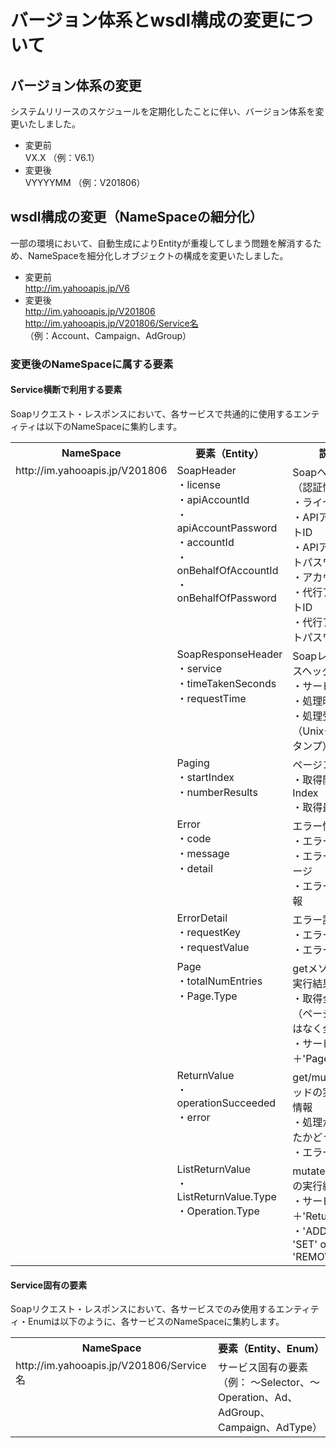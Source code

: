 # バージョン体系とwsdl構成の変更について

## バージョン体系の変更
システムリリースのスケジュールを定期化したことに伴い、バージョン体系を変更いたしました。
* 変更前<br>
VX.X （例：V6.1）
* 変更後<br>
VYYYYMM （例：V201806）

## wsdl構成の変更（NameSpaceの細分化）
一部の環境において、自動生成によりEntityが重複してしまう問題を解消するため、NameSpaceを細分化しオブジェクトの構成を変更いたしました。

* 変更前<br>
http://im.yahooapis.jp/V6
* 変更後<br>
http://im.yahooapis.jp/V201806<br>
http://im.yahooapis.jp/V201806/Service名<br>（例：Account、Campaign、AdGroup）

### 変更後のNameSpaceに属する要素
#### Service横断で利用する要素
Soapリクエスト・レスポンスにおいて、各サービスで共通的に使用するエンティティは以下のNameSpaceに集約します。
<table class="standard">
<tbody>
<tr>
<th>
NameSpace
</th>
<th>
要素（Entity）
</th>
<th>
説明
</th>
</tr>
<tr>
 <td valign="top" rowspan=8>http://im.yahooapis.jp/V201806</td>
 <td valign="top">SoapHeader<br>
 ・license<br>
 ・apiAccountId<br>
 ・apiAccountPassword<br>
 ・accountId<br>
 ・onBehalfOfAccountId<br>
 ・onBehalfOfPassword
 </td>
 <td valign="top">Soapヘッダー（認証情報）<br>
 ・ライセンス<br>
 ・APIアカウントID<br>
 ・APIアカウントパスワード<br>
 ・アカウントID<br>
 ・代行アカウントID<br>
 ・代行アカウントパスワード<br>
 </td>
</tr>
<tr>
 <td valign="top">SoapResponseHeader<br>
 ・service<br>
 ・timeTakenSeconds<br>
 ・requestTime
 </td>
 <td valign="top">Soapレスポンスヘッダー<br>
 ・サービス名<br>
 ・処理時間<br>
 ・処理受付時間（Unixタイムスタンプ）<br>
 </td>
</tr>
<tr>
 <td valign="top">Paging<br>
 ・startIndex<br>
 ・numberResults
 </td>
 <td valign="top">ページング<br>
 ・取得開始Index<br>
 ・取得最大件数
 </td>
</tr>
<tr>
 <td valign="top">Error<br>
 ・code<br>
 ・message<br>
 ・detail
 </td>
 <td valign="top">エラー情報<br>
 ・エラーコード<br>
 ・エラーメッセージ<br>
 ・エラー詳細情報
 </td>
</tr>
<tr>
 <td valign="top">ErrorDetail<br>
 ・requestKey<br>
 ・requestValue
 </td>
 <td valign="top">エラー詳細情報<br>
 ・エラー項目<br>
 ・エラー値
 </td>
</tr>
<tr>
 <td valign="top">Page<br>
 ・totalNumEntries<br>
 ・Page.Type</td>
 <td valign="top">getメソッドの実行結果情報<br>
 ・取得全件数（ページごとではなく全件）<br>
 ・サービス名＋'Page'
 </td>
</tr>
<tr>
 <td valign="top">ReturnValue<br>
 ・operationSucceeded<br>
 ・error
 </td>
 <td valign="top">get/mutateメソッドの実行結果情報<br>
 ・処理が成功したかどうか<br>
 ・エラー情報</td>
</tr>
<tr>
 <td valign="top">ListReturnValue<br>
 ・ListReturnValue.Type<br>
 ・Operation.Type</td>
 <td valign="top">mutateメソッドの実行結果情報<br>
 ・サービス名＋'ReturnValue'<br>
 ・'ADD' or 'SET' or 'REMOVE'
 </td>
</tr>
</table>

#### Service固有の要素
Soapリクエスト・レスポンスにおいて、各サービスでのみ使用するエンティティ・Enumは以下のように、各サービスのNameSpaceに集約します。
</table>
<table class="standard">
<tbody>
<tr>
<th>
NameSpace
</th>
<th>
要素（Entity、Enum）
</th>
</tr>
<tr>
 <td valign="top">http://im.yahooapis.jp/V201806/Service名</td>
 <td valign="top">サービス固有の要素<br>
 （例： 〜Selector、〜Operation、Ad、AdGroup、Campaign、AdType）</td>
 </td>
</tr>
